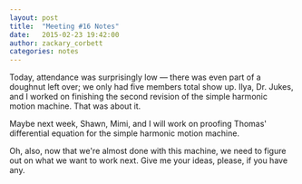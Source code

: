 ```yaml
---
layout: post
title:  "Meeting #16 Notes"
date:   2015-02-23 19:42:00
author: zackary_corbett
categories: notes
---
```


Today, attendance was surprisingly low — there was even part of a doughnut left over; we only had five members total show up. Ilya, Dr. Jukes, and I worked on finishing the second revision of the simple harmonic motion machine. That was about it.

Maybe next week, Shawn, Mimi, and I will work on proofing Thomas' differential equation for the simple harmonic motion machine.

Oh, also, now that we're almost done with this machine, we need to figure out on what we want to work next. Give me your ideas, please, if you have any.